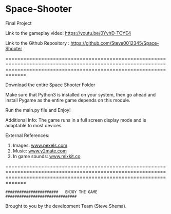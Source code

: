 # Space-Shooter

Final Project

Link to the gameplay video: https://youtu.be/0YvhD-TCYE4

Link to the Github Repository : https://github.com/Steve0012345/Space-Shooter

=========================================================================================================================================================================

Download the entire Space Shooter Folder

Make sure that Python3 is installed on your system, then go ahead and install Pygame as the entire game depends on this module.

Run the main.py file and Enjoy!

Additional Info:
The game runs in a full screen display mode and is adaptable to most devices.

External References:

   1) Images: www.pexels.com
   2) Music: www.y2mate.com
   3) In game sounds: www.mixkit.co

=========================================================================================================================================================================

    #######################   ENJOY THE GAME    ###############################
    
Brought to you by the development Team (Steve Shema).
